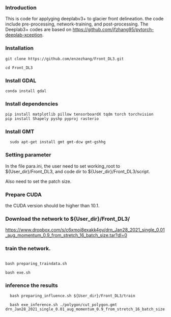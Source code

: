 ### Introduction

This is code for applyging deeplabv3+ to glacier front delineation. the code include pre-processing, network-training, and post-processing. The Deeplab3+ codes are based on https://github.com/jfzhang95/pytorch-deeplab-xception.

### Installation
  ```Shell
  git clone https://github.com/enzezhang/Front_DL3.git

  cd Front_DL3
  ```
### Install GDAL

```Shell
conda install gdal
```
### Install dependencies
  ```Shell
  pip install matplotlib pillow tensorboardX tqdm torch torchvision
  pip install Shapely pyshp pyproj rasterio
  ```
### Install GMT
```Shell
  sudo apt-get install gmt gmt-dcw gmt-gshhg
```
### Setting parameter

In the file para.ini, the user need to set working_root to ${User_dir}/Front_DL3, and code dir to ${User_dir}/Front_DL3/script.

Also need to set the patch size.

### Prepare CUDA

the CUDA version should be higher than 10.1.

###

### Download the network to ${User_dir}/Front_DL3/

https://www.dropbox.com/s/c6xmoi8exakk4gy/drn_Jan28_2021_single_0.01_aug_momentum_0.9_from_stretch_16_batch_size.tar?dl=0

###


### train the network.
  ```Shell
 
  bash preparing_traindata.sh

  bash exe.sh
  ```
### inference the results
```Shell
  bash preparing_influence.sh ${User_dir}/Front_DL3/train

  bash exe_inference.sh ./polygon/cut_polygon.gmt drn_Jan28_2021_single_0.01_aug_momentum_0.9_from_stretch_16_batch_size.tar
```
